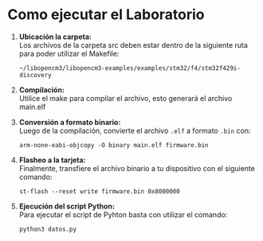 # Como ejecutar el Laboratorio

1. **Ubicación la carpeta:**  
   Los archivos de la carpeta src deben estar dentro de la siguiente ruta para poder utilizar el Makefile:
   ```
   ~/libopencm3/libopencm3-examples/examples/stm32/f4/stm32f429i-discovery
   ```

2. **Compilación:**  
   Utilice el make para compilar el archivo, esto generará el archivo main.elf

3. **Conversión a formato binario:**  
   Luego de la compilación, convierte el archivo `.elf` a formato `.bin` con:
   ```
   arm-none-eabi-objcopy -O binary main.elf firmware.bin
   ```

4. **Flasheo a la tarjeta:**  
   Finalmente, transfiere el archivo binario a tu dispositivo con el siguiente comando:
   ```
   st-flash --reset write firmware.bin 0x8000000
   ```
5. **Ejecución del script Python:**  
Para ejecutar el script de Pyhton basta con utilizar el comando:
   ```
   python3 datos.py
   ```
